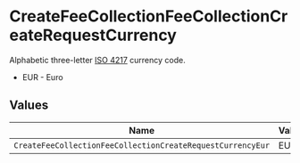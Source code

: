 # CreateFeeCollectionFeeCollectionCreateRequestCurrency

Alphabetic three-letter [ISO 4217](https://en.wikipedia.org/wiki/ISO_4217) currency code.
* EUR - Euro


## Values

| Name                                                       | Value                                                      |
| ---------------------------------------------------------- | ---------------------------------------------------------- |
| `CreateFeeCollectionFeeCollectionCreateRequestCurrencyEur` | EUR                                                        |